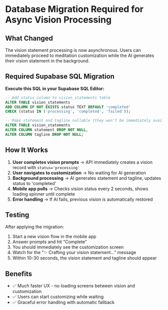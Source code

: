 # Database Migration Required for Async Vision Processing

## What Changed
The vision statement processing is now asynchronous. Users can immediately proceed to meditation customization while the AI generates their vision statement in the background.

## Required Supabase SQL Migration

**Execute this SQL in your Supabase SQL Editor:**

```sql
-- Add status column to vision_statements table
ALTER TABLE vision_statements 
ADD COLUMN IF NOT EXISTS status TEXT DEFAULT 'completed' 
CHECK (status IN ('processing', 'completed', 'failed'));

-- Make statement and tagline nullable (they won't be immediately available)
ALTER TABLE vision_statements 
ALTER COLUMN statement DROP NOT NULL,
ALTER COLUMN tagline DROP NOT NULL;
```

## How It Works

1. **User completes vision prompts** → API immediately creates a vision record with `status='processing'`
2. **User navigates to customization** → No waiting for AI generation
3. **Background processing** → AI generates statement and tagline, updates status to 'completed'
4. **Mobile app polls** → Checks vision status every 2 seconds, shows loading spinner until complete
5. **Error handling** → If AI fails, previous vision is automatically restored

## Testing

After applying the migration:
1. Start a new vision flow in the mobile app
2. Answer prompts and hit "Complete"
3. You should immediately see the customization screen
4. Watch for the "✨ Crafting your vision statement..." message
5. Within 10-30 seconds, the vision statement and tagline should appear

## Benefits

- ✅ Much faster UX - no loading screens between vision and customization
- ✅ Users can start customizing while waiting
- ✅ Graceful error handling with automatic fallback
